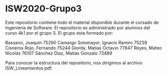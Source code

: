 # ISW2020-Grupo3
Este repositorio contiene todo el material disponible durante el cursado de Ingeniería de Software.
El repositorio es administrado por alumnos del curso 4k1 por el grupo 3. El grupo esta formado por:

Bassano, Joaquín				              75290
Camargo Sotomayor, Ignacio Ramiro	    75239
Cisneros Rojo, Fernando			          75244
Giorda, Matías Octavio			          77847
Reyes, Mateo Nicolás	                76107
Sánchez Díaz, Matías Gonzalo	      	72489

Para conocer la estructura del repositorio, nos dirigimos al archivo ISW_Lineamientos.pdf.
